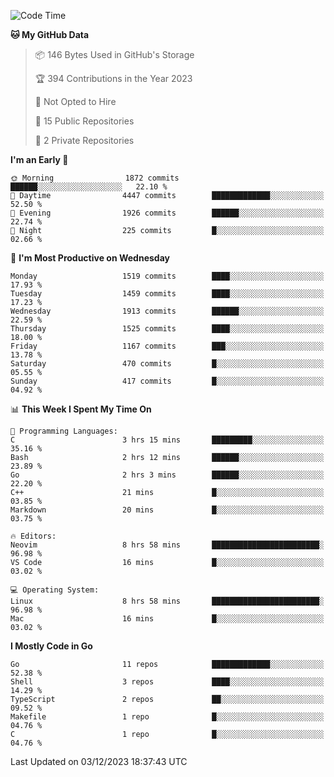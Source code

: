 <!--START_SECTION:waka-->
![Code Time](http://img.shields.io/badge/Code%20Time-254%20hrs%2035%20mins-blue)

**🐱 My GitHub Data** 

> 📦 146 Bytes Used in GitHub's Storage 
 > 
> 🏆 394 Contributions in the Year 2023
 > 
> 🚫 Not Opted to Hire
 > 
> 📜 15 Public Repositories 
 > 
> 🔑 2 Private Repositories 
 > 
**I'm an Early 🐤** 

```text
🌞 Morning                1872 commits        ██████░░░░░░░░░░░░░░░░░░░   22.10 % 
🌆 Daytime                4447 commits        █████████████░░░░░░░░░░░░   52.50 % 
🌃 Evening                1926 commits        ██████░░░░░░░░░░░░░░░░░░░   22.74 % 
🌙 Night                  225 commits         █░░░░░░░░░░░░░░░░░░░░░░░░   02.66 % 
```
📅 **I'm Most Productive on Wednesday** 

```text
Monday                   1519 commits        ████░░░░░░░░░░░░░░░░░░░░░   17.93 % 
Tuesday                  1459 commits        ████░░░░░░░░░░░░░░░░░░░░░   17.23 % 
Wednesday                1913 commits        ██████░░░░░░░░░░░░░░░░░░░   22.59 % 
Thursday                 1525 commits        ████░░░░░░░░░░░░░░░░░░░░░   18.00 % 
Friday                   1167 commits        ███░░░░░░░░░░░░░░░░░░░░░░   13.78 % 
Saturday                 470 commits         █░░░░░░░░░░░░░░░░░░░░░░░░   05.55 % 
Sunday                   417 commits         █░░░░░░░░░░░░░░░░░░░░░░░░   04.92 % 
```


📊 **This Week I Spent My Time On** 

```text
💬 Programming Languages: 
C                        3 hrs 15 mins       █████████░░░░░░░░░░░░░░░░   35.16 % 
Bash                     2 hrs 12 mins       ██████░░░░░░░░░░░░░░░░░░░   23.89 % 
Go                       2 hrs 3 mins        ██████░░░░░░░░░░░░░░░░░░░   22.20 % 
C++                      21 mins             █░░░░░░░░░░░░░░░░░░░░░░░░   03.85 % 
Markdown                 20 mins             █░░░░░░░░░░░░░░░░░░░░░░░░   03.75 % 

🔥 Editors: 
Neovim                   8 hrs 58 mins       ████████████████████████░   96.98 % 
VS Code                  16 mins             █░░░░░░░░░░░░░░░░░░░░░░░░   03.02 % 

💻 Operating System: 
Linux                    8 hrs 58 mins       ████████████████████████░   96.98 % 
Mac                      16 mins             █░░░░░░░░░░░░░░░░░░░░░░░░   03.02 % 
```

**I Mostly Code in Go** 

```text
Go                       11 repos            █████████████░░░░░░░░░░░░   52.38 % 
Shell                    3 repos             ████░░░░░░░░░░░░░░░░░░░░░   14.29 % 
TypeScript               2 repos             ██░░░░░░░░░░░░░░░░░░░░░░░   09.52 % 
Makefile                 1 repo              █░░░░░░░░░░░░░░░░░░░░░░░░   04.76 % 
C                        1 repo              █░░░░░░░░░░░░░░░░░░░░░░░░   04.76 % 
```




 Last Updated on 03/12/2023 18:37:43 UTC
<!--END_SECTION:waka-->
